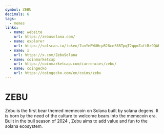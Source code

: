 ```yaml
---
symbol: ZEBU
decimals: 6
tags:
  - memes
links:
  - name: website
    url: https://zebusolana.com/
  - name: explorer
    url: https://solscan.io/token/7unYePWUHcpB28cnS65TpqT2qqmZaftRz9QABkdR8yN7
  - name: x
    url: https://x.com/ZebuSolana
  - name: coinmarketcap
    url: https://coinmarketcap.com/currencies/zebu/
  - name: coingecko
    url: https://coingecko.com/en/coins/zebu
---
```


# ZEBU

Zebu is the first bear themed memecoin on Solana built by solana degens. It is born by the need of the culture to welcome bears into the memecoin era. Built in the bull season of 2024 , Zebu aims to add value and fun to the solana ecosystem.
